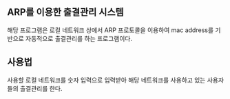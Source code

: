 ## ARP를 이용한 출결관리 시스템
해당 프로그램은 로컬 네트워크 상에서 ARP 프로토콜을 이용하여 mac address를 기반으로 자동적으로 출결관리를 하는 프로그램이다.

## 사용법
사용할 로컬 네트워크를 숫자 입력으로 입력받아 해당 네트워크를 사용하고 있는 사용자들의 출결관리를 한다.

